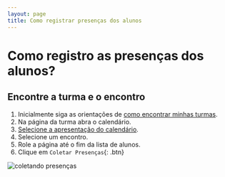 ```yaml
---
layout: page
title: Como registrar presenças dos alunos
---
```


# Como registro as presenças dos alunos?

## Encontre a turma e o encontro

1. Inicialmente siga as orientações de [como encontrar minhas turmas]. 
2. Na página da turma abra o calendário.
3. [Selecione a apresentação do calendário](/modo-calendario). 
4. Selecione um encontro.
5. Role a página até o fim da lista de alunos.
6. Clique em <i class="bi bi-qr-code-scan"></i>`Coletar Presenças`{: .btn}


![coletando presenças](https://res.cloudinary.com/danielrangel/image/upload/v1716898761/presence-docs/coletando_presenca_nl3xx3.gif)



[como encontrar minhas turmas]: /tutores/como-encontro-minhas-turmas
